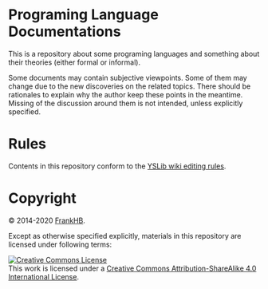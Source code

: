 ﻿# Programing Language Documentations

This is a repository about some programing languages and something about their theories (either formal or informal).

Some documents may contain subjective viewpoints. Some of them may change due to the new discoveries on the related topics. There should be rationales to explain why the author keep these points in the meantime. Missing of the discussion around them is not intended, unless explicitly specified.

# Rules

Contents in this repository conform to the [YSLib wiki editing rules](http://bitbucket.org/FrankHB/yslib/wiki/WikiRules.en-US.md).

# Copyright

© 2014-2020 [FrankHB](mailto:frankhb1989@gmail.com).

Except as otherwise specified explicitly, materials in this repository are licensed under following terms:

<a rel="license" href="http://creativecommons.org/licenses/by-sa/4.0/"><img alt="Creative Commons License" style="border-width:0" src="http://i.creativecommons.org/l/by-sa/4.0/88x31.png" /></a><br />This work is licensed under a <a rel="license" href="http://creativecommons.org/licenses/by-sa/4.0/">Creative Commons Attribution-ShareAlike 4.0 International License</a>.

